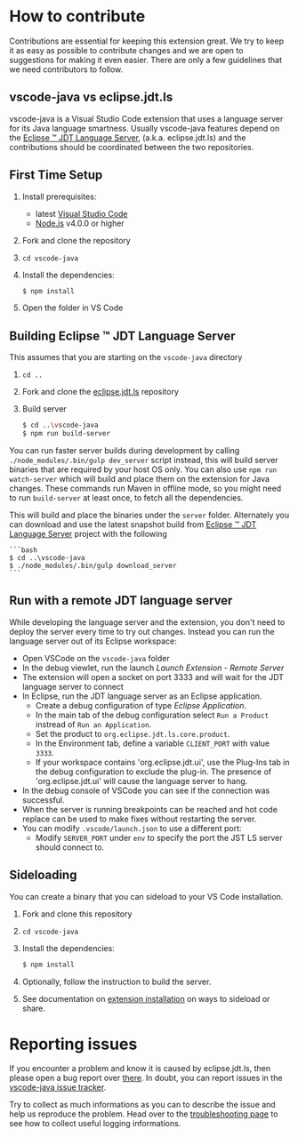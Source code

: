 # How to contribute

Contributions are essential for keeping this extension great.
We try to keep it as easy as possible to contribute changes and we are
open to suggestions for making it even easier.
There are only a few guidelines that we need contributors to follow.

## vscode-java vs eclipse.jdt.ls

vscode-java is a Visual Studio Code extension that uses a language server for its Java language
smartness. Usually vscode-java features depend on the [Eclipse &trade; JDT Language Server](https://github.com/eclipse/eclipse.jdt.ls),
(a.k.a. eclipse.jdt.ls) and the contributions should be coordinated between the two repositories.

## First Time Setup
1. Install prerequisites:
   * latest [Visual Studio Code](https://code.visualstudio.com/)
   * [Node.js](https://nodejs.org/) v4.0.0 or higher
2. Fork and clone the repository
3. `cd vscode-java`
4. Install the dependencies:

	```bash
	$ npm install
	```
5. Open the folder in VS Code

## Building Eclipse &trade; JDT Language Server
This assumes that you are starting on the `vscode-java` directory

1. `cd ..`
2. Fork and clone the [eclipse.jdt.ls](https://github.com/eclipse/eclipse.jdt.ls) repository
3. Build server

	```bash
	$ cd ..\vscode-java
	$ npm run build-server
	```
You can run faster server builds during development by calling `./node_modules/.bin/gulp dev_server` script instead, this will build server binaries that are required by your host OS only. You can also use `npm run watch-server` which will build and place them on the extension for Java changes. These commands run Maven in offline mode, so you might need to run `build-server` at least once, to fetch all the dependencies.

This will build and place the binaries under the `server` folder. Alternately you can download and use the latest snapshot build from [Eclipse &trade; JDT Language Server](https://github.com/eclipse/eclipse.jdt.ls) project with the following

	```bash
	$ cd ..\vscode-java
	$ ./node_modules/.bin/gulp download_server
	```

## Run with a remote JDT language server

While developing the language server and the extension, you don't need to deploy the server every time to try out changes. Instead you can run the language server out of its Eclipse workspace:

- Open VSCode on the `vscode-java` folder
- In the debug viewlet, run the launch _Launch Extension - Remote Server_
- The extension will open a socket on port 3333 and will wait for the JDT language server to connect
- In Eclipse, run the JDT language server as an Eclipse application. 
   - Create a debug configuration of type _Eclipse Application_.
   - In the main tab of the debug configuration select `Run a Product` instread of `Run an Application`.
   - Set the product to `org.eclipse.jdt.ls.core.product`.
   - In the Environment tab, define a variable `CLIENT_PORT` with value `3333`.
   - If your workspace contains 'org.eclipse.jdt.ui', use the Plug-Ins tab in the debug configuration to exclude the plug-in. The presence of 'org.eclipse.jdt.ui' will cause the language server to hang. 
- In the debug console of VSCode you can see if the connection was successful.
- When the server is running breakpoints can be reached and hot code replace can be used to make fixes without restarting the server.
- You can modify `.vscode/launch.json` to use a different port:
    - Modify `SERVER_PORT` under `env` to specify the port the JST LS server should connect to.

## Sideloading

You can create a binary that you can sideload to your VS Code installation.

1. Fork and clone this repository
2. `cd vscode-java`
3. Install the dependencies:

	```bash
	$ npm install
	```
4. Optionally, follow the instruction to build the server.
5. See documentation on [extension installation](https://github.com/Microsoft/vscode-docs/blob/master/docs/extensions/publish-extension.md)
on ways to sideload or share.

# Reporting issues
If you encounter a problem and know it is caused by eclipse.jdt.ls, then please open a bug report over [there](https://github.com/eclipse/eclipse.jdt.ls/issues).
In doubt, you can report issues in the [vscode-java issue tracker](https://github.com/redhat-developer/vscode-java/issues).

Try to collect as much informations as you can to describe the issue and help us reproduce the problem. Head over to the [troubleshooting page](https://github.com/redhat-developer/vscode-java/wiki/Troubleshooting#enable-logging) to see how to collect useful logging informations.
